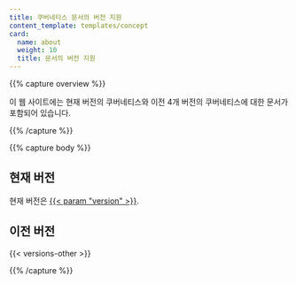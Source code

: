```yaml
---
title: 쿠버네티스 문서의 버전 지원
content_template: templates/concept
card:
  name: about
  weight: 10
  title: 문서의 버전 지원
---
```


{{% capture overview %}}

이 웹 사이트에는 현재 버전의 쿠버네티스와 이전 4개 버전의
쿠버네티스에 대한 문서가 포함되어 있습니다.

{{% /capture %}}

{{% capture body %}}

## 현재 버전

현재 버전은
[{{< param "version" >}}](/).

## 이전 버전

{{< versions-other >}}

{{% /capture %}}
